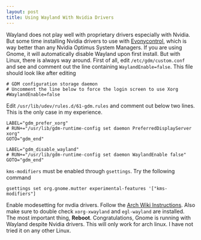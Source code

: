 ```yaml
---
layout: post
title: Using Wayland With Nvidia Drivers
---
```


Wayland does not play well with proprietary drivers especially with
        Nvidia. But some time installing Nvidia drivers to use with
        <a href="https://github.com/geminis3/envycontrol">Evonycontrol</a>,
        which is way better than any Nvidia Optimus System Managers. If you are
        using Gnome, it will automatically disable Wayland upon first install.
        But with Linux, there is always way around.
First of all, edit `/etc/gdm/custom.conf` and see and comment out the
        line containing `WaylandEnable=false`. This file should look like after
        editing
```
# GDM configuration storage daemon
# Uncomment the line below to force the login screen to use Xorg
#WaylandEnable=false
```
Edit `/usr/lib/udev/rules.d/61-gdm.rules` and comment out below two lines. This is the only case in my experience.

```
LABEL="gdm_prefer_xorg"
# RUN+="/usr/lib/gdm-runtime-config set daemon PreferredDisplayServer xorg"
GOTO="gdm_end"

LABEL="gdm_disable_wayland"
# RUN+="/usr/lib/gdm-runtime-config set daemon WaylandEnable false"
GOTO="gdm_end"
```
`kms-modifiers` must be enabled through `gsettings`. Try the following command
```
gsettings set org.gnome.mutter experimental-features '["kms-modifiers"]
```

Enable modesetting for nvdia drivers. Follow the <a href="https://wiki.archlinux.org/index.php/NVIDIA#DRM_kernel_mode_setting">Arch Wiki Instructions</a>. Also make sure to double check `xorg-xwayland` and `egl-wayland` are installed. The most important thing, **Reboot**. Congratulations, Gnome is running with Wayland despite Nvidia drivers. This will only work for arch linux. I have not tried it on any other Linux.
